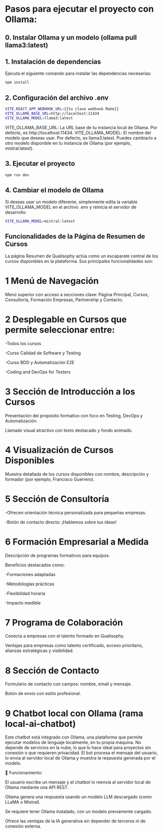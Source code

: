 # Pasos para ejecutar el proyecto con Ollama:

## 0. Instalar Ollama y un modelo (ollama pull llama3:latest)

## 1. Instalación de dependencias

Ejecuta el siguiente comando para instalar las dependencias necesarias:

```bash
npm install
```

## 2. Configuración del archivo .env

```bash
VITE_REACT_APP_WEBHOOK_URL={{tu clave webhook Make}}
VITE_OLLAMA_BASE_URL=http://localhost:11434
VITE_OLLAMA_MODEL=llama3:latest
```

VITE_OLLAMA_BASE_URL: La URL base de tu instancia local de Ollama. Por defecto, es http://localhost:11434.
VITE_OLLAMA_MODEL: El nombre del modelo que deseas usar. Por defecto, es llama3:latest. Puedes cambiarlo a otro modelo disponible en tu instancia de Ollama (por ejemplo, mistral:latest).

## 3. Ejecutar el proyecto

```bash
npm run dev
```

## 4. Cambiar el modelo de Ollama
Si deseas usar un modelo diferente, simplemente edita la variable VITE_OLLAMA_MODEL en el archivo .env y reinicia el servidor de desarrollo:
```bash
VITE_OLLAMA_MODEL=mistral:latest
```

## Funcionalidades de la Página de Resumen de Cursos
La página Resumen de Qualisophy actúa como un escaparate central de los cursos disponibles en la plataforma. Sus principales funcionalidades son:

# 1 Menú de Navegación
Menú superior con acceso a secciones clave: Página Principal, Cursos, Consultoría, Formación Empresas, Partnership y Contacto.

# 2 Desplegable en Cursos que permite seleccionar entre:

-Todos los cursos

-Curso Calidad de Software y Testing

-Curso BDD y Automatización E2E

-Coding and DevOps for Testers

# 3 Sección de Introducción a los Cursos
Presentación del propósito formativo con foco en Testing, DevOps y Automatización.

Llamado visual atractivo con texto destacado y fondo animado.

# 4 Visualización de Cursos Disponibles
Muestra detallada de los cursos disponibles con nombre, descripción y formador (por ejemplo, Francisco Guerrero).

# 5 Sección de Consultoría
-Ofrecen orientación técnica personalizada para pequeñas empresas.

-Botón de contacto directo: ¡Hablemos sobre tus ideas!

# 6 Formación Empresarial a Medida
Descripción de programas formativos para equipos.

Beneficios destacados como:

-Formaciones adaptadas

-Metodologías prácticas

-Flexibilidad horaria

-Impacto medible

# 7 Programa de Colaboración
Conecta a empresas con el talento formado en Qualisophy.

Ventajas para empresas como talento certificado, acceso prioritario, alianzas estratégicas y visibilidad.

# 8 Sección de Contacto
Formulario de contacto con campos: nombre, email y mensaje.

Botón de envío con estilo profesional.

# 9 Chatbot local con Ollama (rama local-ai-chatbot)
Este chatbot está integrado con Ollama, una plataforma que permite ejecutar modelos de lenguaje localmente, en tu propia máquina. No depende de servicios en la nube, lo que lo hace ideal para proyectos sin conexión o que requieren privacidad.
El bot procesa el mensaje del usuario, lo envía al servidor local de Ollama y muestra la respuesta generada por el modelo.

🔧 Funcionamiento:

El usuario escribe un mensaje y el chatbot lo reenvía al servidor local de Ollama mediante una API REST.

Ollama genera una respuesta usando un modelo LLM descargado (como LLaMA o Mistral).

Se requiere tener Ollama instalado, con un modelo previamente cargado.

Ofrece las ventajas de la IA generativa sin depender de terceros ni de conexión externa.

